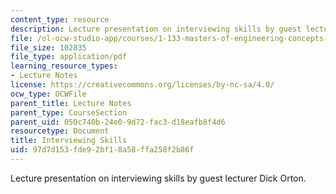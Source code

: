 ```yaml
---
content_type: resource
description: Lecture presentation on interviewing skills by guest lecturer Dick Orton.
file: /ol-ocw-studio-app/courses/1-133-masters-of-engineering-concepts-of-engineering-practice-fall-2007/97d7d153fde92bf18a58ffa258f2b86f_lec_10_do.pdf
file_size: 102835
file_type: application/pdf
learning_resource_types:
- Lecture Notes
license: https://creativecommons.org/licenses/by-nc-sa/4.0/
ocw_type: OCWFile
parent_title: Lecture Notes
parent_type: CourseSection
parent_uid: 050c740b-24e0-9d72-fac3-d18eafb8f4d6
resourcetype: Document
title: Interviewing Skills
uid: 97d7d153-fde9-2bf1-8a58-ffa258f2b86f
---
```

Lecture presentation on interviewing skills by guest lecturer Dick Orton.